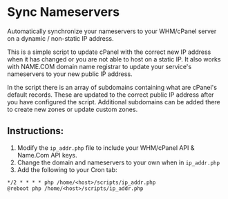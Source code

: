 # Sync Nameservers
Automatically synchronize your nameservers to your WHM/cPanel server on a dynamic / non-static IP address.

This is a simple script to update cPanel with the correct new IP address when it has changed or you are not able to host on a static IP.
It also works with NAME.COM domain name registrar to update your service's nameservers to your new public IP address.

In the script there is an array of subdomains containing what are cPanel's default records. These are updated to the correct public IP address after you have configured the script. Additional subdomains can be added there to create new zones or update custom zones.

## Instructions:

1. Modify the `ip_addr.php` file to include your WHM/cPanel API & Name.Com API keys.
2. Change the domain and nameservers to your own when in `ip_addr.php`
3. Add the following to your Cron tab:
````
*/2 * * * * php /home/<host>/scripts/ip_addr.php
@reboot php /home/<host>/scripts/ip_addr.php
````
